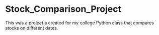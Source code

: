 # Stock_Comparison_Project
This was a project a created for my college Python class that compares stocks on different dates.
